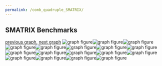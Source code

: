 ```yaml
---
permalink: /comb_quadruple_SMATRIX/
---
```



## SMATRIX Benchmarks

[previous graph](../comb_quadruple_ROD/), [next graph](../comb_quadruple_SORTD/)
![graph figure](./images/quadruple/SMATRIX/SMATRIX-A_box.png)![graph figure](./images/quadruple/SMATRIX/SMATRIX-AVL_box.png)![graph figure](./images/quadruple/SMATRIX/SMATRIX-CYPHERD_box.png)![graph figure](./images/quadruple/SMATRIX/SMATRIX-EGG_box.png)![graph figure](./images/quadruple/SMATRIX/SMATRIX-F_box.png)![graph figure](./images/quadruple/SMATRIX/SMATRIX-FACE_box.png)![graph figure](./images/quadruple/SMATRIX/SMATRIX-FLOYD_box.png)![graph figure](./images/quadruple/SMATRIX/SMATRIX-H_box.png)![graph figure](./images/quadruple/SMATRIX/SMATRIX-JSOND_box.png)![graph figure](./images/quadruple/SMATRIX/SMATRIX-K_box.png)![graph figure](./images/quadruple/SMATRIX/SMATRIX-O_box.png)![graph figure](./images/quadruple/SMATRIX/SMATRIX-PDFD_box.png)![graph figure](./images/quadruple/SMATRIX/SMATRIX-RB_box.png)![graph figure](./images/quadruple/SMATRIX/SMATRIX-ROD_box.png)![graph figure](./images/quadruple/SMATRIX/SMATRIX-SMATRIX_box.png)![graph figure](./images/quadruple/SMATRIX/SMATRIX-SORTD_box.png)![graph figure](./images/quadruple/SMATRIX/SMATRIX-ZB_box.png)